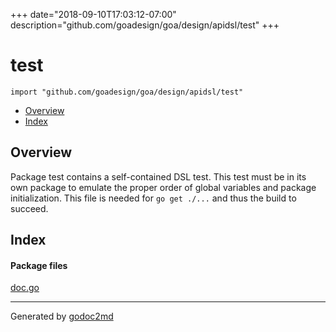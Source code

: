 +++
date="2018-09-10T17:03:12-07:00"
description="github.com/goadesign/goa/design/apidsl/test"
+++


# test
`import "github.com/goadesign/goa/design/apidsl/test"`

* [Overview](#pkg-overview)
* [Index](#pkg-index)

## <a name="pkg-overview">Overview</a>
Package test contains a self-contained DSL test.
This test must be in its own package to emulate the proper order of global
variables and package initialization.
This file is needed for `go get ./...` and thus the build to succeed.




## <a name="pkg-index">Index</a>


#### <a name="pkg-files">Package files</a>
[doc.go](/src/github.com/goadesign/goa/design/apidsl/test/doc.go) 










- - -
Generated by [godoc2md](https://godoc.org/github.com/davecheney/godoc2md)
